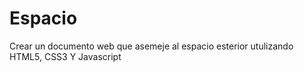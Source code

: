 # Espacio
Crear un documento web que asemeje al espacio esterior utulizando HTML5, CSS3 Y Javascript
